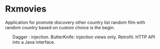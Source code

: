 # Rxmovies


Application for promote discovery other country
list random film with random country based on custom choice is the begin.

<ul>
Dagger :  injection.
ButterKnife:  injection views only.
Retrofit: HTTP API into a Java interface.
<ul/>
